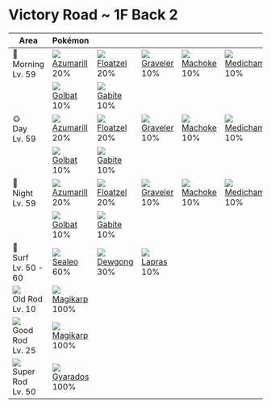 # Victory Road ~ 1F Back 2

Area                                  | Pokémon                          | &nbsp;                          | &nbsp;                          | &nbsp;                         | &nbsp;                          | &nbsp;                         | 
---                                   | ---                              | ---                             | ---                             | ---                            | ---                             | ---                            | 
🌅<br>Morning<br>Lv. 59                | ![][184]<br> [Azumarill]<br> 20% | ![][419]<br> [Floatzel]<br> 20% | ![][075]<br> [Graveler]<br> 10% | ![][067]<br> [Machoke]<br> 10% | ![][308]<br> [Medicham]<br> 10% | ![][087]<br> [Dewgong]<br> 10% | 
&nbsp;                                | ![][042]<br> [Golbat]<br> 10%    | ![][444]<br> [Gabite]<br> 10%   | &nbsp;                          | &nbsp;                         | &nbsp;                          | &nbsp;                         | 
🌞<br>Day<br>Lv. 59                    | ![][184]<br> [Azumarill]<br> 20% | ![][419]<br> [Floatzel]<br> 20% | ![][075]<br> [Graveler]<br> 10% | ![][067]<br> [Machoke]<br> 10% | ![][308]<br> [Medicham]<br> 10% | ![][087]<br> [Dewgong]<br> 10% | 
&nbsp;                                | ![][042]<br> [Golbat]<br> 10%    | ![][444]<br> [Gabite]<br> 10%   | &nbsp;                          | &nbsp;                         | &nbsp;                          | &nbsp;                         | 
🌙<br>Night<br>Lv. 59                  | ![][184]<br> [Azumarill]<br> 20% | ![][419]<br> [Floatzel]<br> 20% | ![][075]<br> [Graveler]<br> 10% | ![][067]<br> [Machoke]<br> 10% | ![][308]<br> [Medicham]<br> 10% | ![][087]<br> [Dewgong]<br> 10% | 
&nbsp;                                | ![][042]<br> [Golbat]<br> 10%    | ![][444]<br> [Gabite]<br> 10%   | &nbsp;                          | &nbsp;                         | &nbsp;                          | &nbsp;                         | 
🌊<br> Surf<br>Lv. 50 - 60             | ![][364]<br> [Sealeo]<br> 60%    | ![][087]<br> [Dewgong]<br> 30%  | ![][131]<br> [Lapras]<br> 10%   | &nbsp;                         | &nbsp;                          | &nbsp;                         | 
![][old-rod]<br>Old Rod<br>Lv. 10     | ![][129]<br> [Magikarp]<br> 100% | &nbsp;                          | &nbsp;                          | &nbsp;                         | &nbsp;                          | &nbsp;                         | 
![][good-rod]<br>Good Rod<br>Lv. 25   | ![][129]<br> [Magikarp]<br> 100% | &nbsp;                          | &nbsp;                          | &nbsp;                         | &nbsp;                          | &nbsp;                         | 
![][super-rod]<br>Super Rod<br>Lv. 50 | ![][130]<br> [Gyarados]<br> 100% | &nbsp;                          | &nbsp;                          | &nbsp;                         | &nbsp;                          | &nbsp;                         | 

[Golbat]: ../../pokemon_changes/042/
[Machoke]: ../../pokemon_changes/067/
[Graveler]: ../../pokemon_changes/075/
[Dewgong]: ../../pokemon_changes/087/
[Magikarp]: ../../pokemon_changes/129/
[Gyarados]: ../../pokemon_changes/130/
[Lapras]: ../../pokemon_changes/131/
[Azumarill]: ../../pokemon_changes/184/
[Medicham]: ../../pokemon_changes/308/
[Sealeo]: ../../pokemon_changes/364/
[Floatzel]: ../../pokemon_changes/419/
[Gabite]: ../../pokemon_changes/444/
[good-rod]: ../img/items/good-rod.png
[old-rod]: ../img/items/old-rod.png
[super-rod]: ../img/items/super-rod.png
[042]: ../img/pokemon/042.png
[067]: ../img/pokemon/067.png
[075]: ../img/pokemon/075.png
[087]: ../img/pokemon/087.png
[129]: ../img/pokemon/129.png
[130]: ../img/pokemon/130.png
[131]: ../img/pokemon/131.png
[184]: ../img/pokemon/184.png
[308]: ../img/pokemon/308.png
[364]: ../img/pokemon/364.png
[419]: ../img/pokemon/419.png
[444]: ../img/pokemon/444.png
